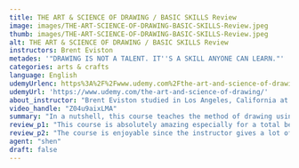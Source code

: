 ```yaml
---
title: THE ART & SCIENCE OF DRAWING / BASIC SKILLS Review
image: images/THE-ART-SCIENCE-OF-DRAWING-BASIC-SKILLS-Review.jpeg
thumb: images/THE-ART-SCIENCE-OF-DRAWING-BASIC-SKILLS-Review.jpeg
alt: THE ART & SCIENCE OF DRAWING / BASIC SKILLS Review
instructors: Brent Eviston
metades: '"DRAWING IS NOT A TALENT. IT''S A SKILL ANYONE CAN LEARN."'
categories: arts & crafts
language: English
udemyUrlenc: https%3A%2F%2Fwww.udemy.com%2Fthe-art-and-science-of-drawing%2F
udemyUrl: 'https://www.udemy.com/the-art-and-science-of-drawing/'
about_instructor: "Brent Eviston studied in Los Angeles, California at Otis College of Arts & Design. He is also teaching drawing at schools, museums, galleries, and studios for over 20 years. Currently, he is working with one of the biggest publishers of art instructional which is Artist Network. He designs and develops courses for international students on online figure drawing."
video_handle: "Z04u9aixLMA"
summary: "In a nutshell, this course teaches the method of drawing using curved lines and utilising angles."
review_p1: "This course is absolutely amazing especially for a total beginner and who doesn’t know the basic method of drawing. It has step-by-step instructions on how to start and improve drawing skills. Each lesson presented and describes important details about drawing and has fun exercises. Students can learn how to properly hold a pencil, drawing and analyzing basic shapes. They will also learn and have a better understanding of pantomime and how to do them comfortably. The course also explained the method of creating curve lines and the shapes it will produce, how to transform the curves into angles. It also teaches on how to draw any figure by splitting it into basic forms of shape before adding light and dark lines. The concept of volumetric figure drawing, shaping, duplicating, connecting and shading are also demonstrated and explained."
review_p2: "The course is enjoyable since the instructor gives a lot of tips and techniques in learning how to improve drawing skills. He also highlights the importance of practice and he gives plenty of exercese materials. His lessons are precise and straightforward, very clear and easy to follow. The course delivers a solid foundation of drawing principles and techniques. The elements of line, shape, form, value, space, texture and color are presented in a very easy to understand way. He also encourages his students to explore, understand and learn how to use these elements and putting them together effectively. The course is well organized and the instructor is an expert in what he does."
agent: "shen"
draft: false
---
```


